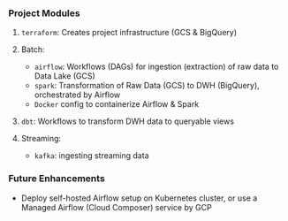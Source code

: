 
### Project Modules
1. `terraform`: Creates project infrastructure (GCS & BigQuery)
   
2. Batch:
   * `airflow`: Workflows (DAGs) for ingestion (extraction) of raw data to Data Lake (GCS)
   * `spark`: Transformation of Raw Data (GCS) to DWH (BigQuery), orchestrated by Airflow
   * `Docker` config to containerize Airflow & Spark
    
3. `dbt`: Workflows to transform DWH data to queryable views
   
4. Streaming:
   * `kafka`: ingesting streaming data
    


### Future Enhancements
* Deploy self-hosted Airflow setup on Kubernetes cluster, or use a Managed Airflow (Cloud Composer) service by GCP
